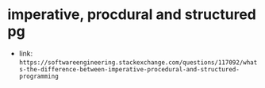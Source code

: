 # imperative, procdural and structured pg

- link: `https://softwareengineering.stackexchange.com/questions/117092/whats-the-difference-between-imperative-procedural-and-structured-programming`
